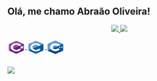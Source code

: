 ## Olá, me chamo Abraão Oliveira!

<div align="center">
  <a href="https://github.com/abraao0liveira">
  <img width="42%" src="https://github-readme-stats.vercel.app/api?username=abraao0liveira&show_icons=true&theme=dark&include_all_commits=true&count_private=true">
  <img width="42%" src="https://github-readme-stats.vercel.app/api/top-langs/?username=abraao0liveira&layout=compact&langs_count=7&theme=dark">
</div>

<div style="display: inline_block"><br>
  <img align="center" alt="abraao0liveira-Csharp" height="30" width="40" src="https://raw.githubusercontent.com/devicons/devicon/master/icons/csharp/csharp-original.svg">
  <img align="center" alt="abraao0liveira-C" height="30" width="40" src="https://raw.githubusercontent.com/devicons/devicon/master/icons/c/c-original.svg">
  <img align="center" alt="abraao0liveira-C++" height="30" width="40" src="https://raw.githubusercontent.com/devicons/devicon/master/icons/cplusplus/cplusplus-original.svg">
</div>

##

<div>
  <a href="https://www.linkedin.com/in/abraao0liveira" target="_blank"><img src="https://img.shields.io/badge/-LinkedIn-%230077B5?style=for-the-badge&logo=linkedin&logoColor=white" target="_blank"></a> 
  </div>
  
